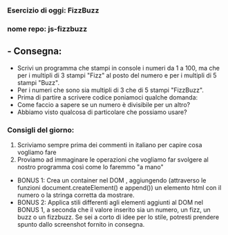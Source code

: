 ### Esercizio di oggi: FizzBuzz

### nome repo: js-fizzbuzz

## - Consegna:

- Scrivi un programma che stampi in console i numeri da 1 a 100,
  ma che per i multipli di 3 stampi "Fizz" al posto del numero e per i multipli di 5 stampi "Buzz".
- Per i numeri che sono sia multipli di 3 che di 5 stampi "FizzBuzz".
- Prima di partire a scrivere codice poniamoci qualche domanda:
- Come faccio a sapere se un numero è divisibile per un altro?
- Abbiamo visto qualcosa di particolare che possiamo usare?

### Consigli del giorno:

1. Scriviamo sempre prima dei commenti in italiano per capire cosa vogliamo fare
2. Proviamo ad immaginare le operazioni che vogliamo far svolgere al nostro programma così come lo faremmo "a mano"

- BONUS 1:
  Crea un container nel DOM , aggiungendo (attraverso le funzioni document.createElement() e append()) un elemento html con il numero o la stringa corretta da mostrare.
- BONUS 2:
  Applica stili differenti agli elementi aggiunti al DOM nel BONUS 1, a seconda che il valore inserito sia un numero, un fizz, un buzz o un fizzbuzz.
  Se sei a corto di idee per lo stile, potresti prendere spunto dallo screenshot fornito in consegna.
